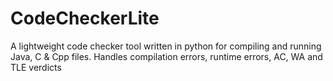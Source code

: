 # CodeCheckerLite
A lightweight code checker tool written in python for compiling and running Java, C &amp; Cpp files. Handles compilation errors, runtime errors, AC, WA and TLE verdicts
